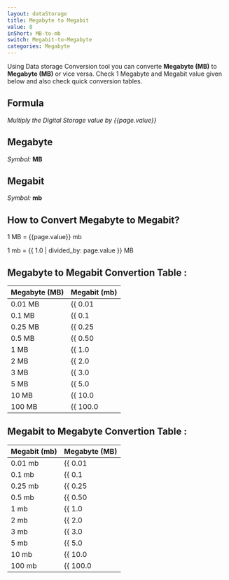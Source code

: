```yaml
---
layout: dataStorage
title: Megabyte to Megabit
value: 8
inShort: MB-to-mb
switch: Megabit-to-Megabyte
categories: Megabyte
---
```


Using Data storage Conversion tool you can converte **Megabyte (MB)** to **Megabyte (MB)** or vice versa. Check 1 Megabyte and Megabit value given below and also check quick conversion tables.

## Formula
*Multiply the Digital Storage value by {{page.value}}*

## Megabyte
*Symbol:* **MB**

## Megabit
*Symbol:* **mb**

## How to Convert Megabyte to Megabit?

1 MB = {{page.value}} mb

1 mb = {{ 1.0 | divided_by: page.value }} MB


## Megabyte to Megabit Convertion Table :

| Megabyte (MB) | Megabit (mb) |
| ---- | ---- |
| 0.01 MB | {{ 0.01 | times: page.value | round: 12 }} mb |
| 0.1 MB | {{ 0.1 | times: page.value | round: 12 }} mb |
| 0.25 MB | {{ 0.25 | times: page.value | round: 12 }} mb |
| 0.5 MB | {{ 0.50 | times: page.value | round: 12 }} mb |
| 1 MB | {{ 1.0 | times: page.value | round: 12 }} mb |
| 2 MB | {{ 2.0 | times: page.value | round: 12 }} mb |
| 3 MB | {{ 3.0 | times: page.value | round: 12 }} mb |
| 5 MB | {{ 5.0 | times: page.value | round: 12 }} mb |
| 10 MB | {{ 10.0 | times: page.value | round: 12 }} mb |
| 100 MB | {{ 100.0 | times: page.value | round: 12 }} mb |

## Megabit to Megabyte Convertion Table :

| Megabit (mb) | Megabyte (MB) |
| ---- | ---- |
| 0.01 mb | {{ 0.01 | divided_by: page.value | round: 12 }} MB |
| 0.1 mb | {{ 0.1 | divided_by: page.value | round: 12 }} MB |
| 0.25 mb | {{ 0.25 | divided_by: page.value | round: 12 }} MB |
| 0.5 mb | {{ 0.50 | divided_by: page.value | round: 12 }} MB |
| 1 mb | {{ 1.0 | divided_by: page.value | round: 12 }} MB |
| 2 mb | {{ 2.0 | divided_by: page.value | round: 12 }} MB |
| 3 mb | {{ 3.0 | divided_by: page.value | round: 12 }} MB |
| 5 mb | {{ 5.0 | divided_by: page.value | round: 12 }} MB |
| 10 mb | {{ 10.0 | divided_by: page.value | round: 12 }} MB |
| 100 mb | {{ 100.0 | divided_by: page.value | round: 12 }} MB |


<script>
document.getElementById('selectInput')[8].selected = true
document.getElementById('selectOutput')[6].selected = true
</script>

